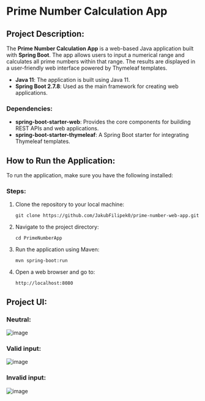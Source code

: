 # Prime Number Calculation App

## Project Description:
The **Prime Number Calculation App** is a web-based Java application built with **Spring Boot**. The app allows users to input a numerical range and calculates all prime numbers within that range. The results are displayed in a user-friendly web interface powered by Thymeleaf templates.

- **Java 11**: The application is built using Java 11.
- **Spring Boot 2.7.8**: Used as the main framework for creating web applications.

### Dependencies:
- **spring-boot-starter-web**: Provides the core components for building REST APIs and web applications.
- **spring-boot-starter-thymeleaf**: A Spring Boot starter for integrating Thymeleaf templates.

## How to Run the Application:
To run the application, make sure you have the following installed:

### Steps:
1. Clone the repository to your local machine:
   ```
   git clone https://github.com/JakubFilipek0/prime-number-web-app.git
   ```
2. Navigate to the project directory:
   ```
   cd PrimeNumberApp
   ```
3. Run the application using Maven:
   ```
   mvn spring-boot:run
   ```
4. Open a web browser and go to:
   ```
   http://localhost:8080
   ```
## Project UI:

### Neutral:

![image](https://github.com/user-attachments/assets/8822fb30-f9c4-4226-90c9-fa754eda7214)

### Valid input:

![image](https://github.com/user-attachments/assets/f869112b-23f5-4e66-8497-02d3f4c1c772)

### Invalid input:

![image](https://github.com/user-attachments/assets/1ae26aeb-d091-43dd-a713-b9d85f312055)





